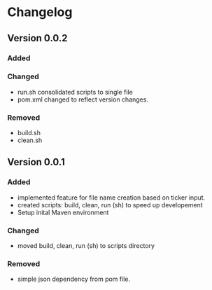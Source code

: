 # Changelog

## Version 0.0.2

### Added

### Changed

- run.sh consolidated scripts to single file
- pom.xml changed to reflect version changes.

### Removed

- build.sh
- clean.sh

## Version 0.0.1

### Added

- implemented feature for file name creation based on ticker input.
- created scripts: build, clean, run (sh) to speed up developement
- Setup inital Maven environment

### Changed

- moved build, clean, run (sh) to scripts directory

### Removed

- simple json dependency from pom file.
